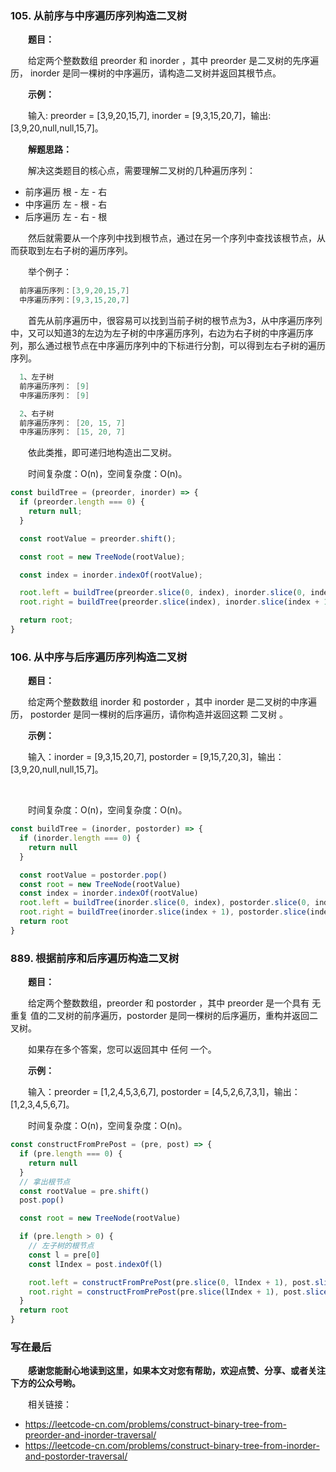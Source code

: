 ### 105. 从前序与中序遍历序列构造二叉树

&emsp;&emsp;**题目：**

&emsp;&emsp;给定两个整数数组 preorder 和 inorder ，其中 preorder 是二叉树的先序遍历， inorder 是同一棵树的中序遍历，请构造二叉树并返回其根节点。

&emsp;&emsp;**示例：**

&emsp;&emsp;输入: preorder = [3,9,20,15,7], inorder = [9,3,15,20,7]，输出: [3,9,20,null,null,15,7]。

&emsp;&emsp;**解题思路：**

 &emsp;&emsp;解决这类题目的核心点，需要理解二叉树的几种遍历序列：

  - 前序遍历 根 - 左 - 右
  - 中序遍历 左 - 根 - 右
  - 后序遍历 左 - 右 - 根

&emsp;&emsp;然后就需要从一个序列中找到根节点，通过在另一个序列中查找该根节点，从而获取到左右子树的遍历序列。

&emsp;&emsp;举个例子：

```s
  前序遍历序列：[3,9,20,15,7]
  中序遍历序列：[9,3,15,20,7]
```

&emsp;&emsp;首先从前序遍历中，很容易可以找到当前子树的根节点为3，从中序遍历序列中，又可以知道3的左边为左子树的中序遍历序列，右边为右子树的中序遍历序列，那么通过根节点在中序遍历序列中的下标进行分割，可以得到左右子树的遍历序列。

```s
  1、左子树
  前序遍历序列： [9]
  中序遍历序列： [9]

  2、右子树
  前序遍历序列： [20, 15, 7]
  中序遍历序列： [15, 20, 7]
```

&emsp;&emsp;依此类推，即可递归地构造出二叉树。

&emsp;&emsp;时间复杂度：O(n)，空间复杂度：O(n)。

```JavaScript
const buildTree = (preorder, inorder) => {
  if (preorder.length === 0) {
    return null;
  }

  const rootValue = preorder.shift();

  const root = new TreeNode(rootValue);

  const index = inorder.indexOf(rootValue);

  root.left = buildTree(preorder.slice(0, index), inorder.slice(0, index));
  root.right = buildTree(preorder.slice(index), inorder.slice(index + 1));

  return root;
}
```

### 106. 从中序与后序遍历序列构造二叉树

&emsp;&emsp;**题目：**

&emsp;&emsp;给定两个整数数组 inorder 和 postorder ，其中 inorder 是二叉树的中序遍历， postorder 是同一棵树的后序遍历，请你构造并返回这颗 二叉树 。

&emsp;&emsp;**示例：**

&emsp;&emsp;输入：inorder = [9,3,15,20,7], postorder = [9,15,7,20,3]，输出：[3,9,20,null,null,15,7]。

&emsp;&emsp;

&emsp;&emsp;时间复杂度：O(n)，空间复杂度：O(n)。

```JavaScript
const buildTree = (inorder, postorder) => {
  if (inorder.length === 0) {
    return null
  }

  const rootValue = postorder.pop()
  const root = new TreeNode(rootValue)
  const index = inorder.indexOf(rootValue)
  root.left = buildTree(inorder.slice(0, index), postorder.slice(0, index))
  root.right = buildTree(inorder.slice(index + 1), postorder.slice(index))
  return root
}
```

### 889. 根据前序和后序遍历构造二叉树

&emsp;&emsp;**题目：**

&emsp;&emsp;给定两个整数数组，preorder 和 postorder ，其中 preorder 是一个具有 无重复 值的二叉树的前序遍历，postorder 是同一棵树的后序遍历，重构并返回二叉树。

&emsp;&emsp;如果存在多个答案，您可以返回其中 任何 一个。

&emsp;&emsp;**示例：**

&emsp;&emsp;输入：preorder = [1,2,4,5,3,6,7], postorder = [4,5,2,6,7,3,1]，输出：[1,2,3,4,5,6,7]。

&emsp;&emsp;时间复杂度：O(n)，空间复杂度：O(n)。

```JavaScript
const constructFromPrePost = (pre, post) => {
  if (pre.length === 0) {
    return null
  }
  // 拿出根节点
  const rootValue = pre.shift()
  post.pop()

  const root = new TreeNode(rootValue)

  if (pre.length > 0) {
    // 左子树的根节点
    const l = pre[0]
    const lIndex = post.indexOf(l)

    root.left = constructFromPrePost(pre.slice(0, lIndex + 1), post.slice(0, lIndex + 1))
    root.right = constructFromPrePost(pre.slice(lIndex + 1), post.slice(lIndex + 1))
  }
  return root
}
```

### 写在最后

&emsp;&emsp;**感谢您能耐心地读到这里，如果本文对您有帮助，欢迎点赞、分享、或者关注下方的公众号哟。**

&emsp;&emsp;相关链接：

- https://leetcode-cn.com/problems/construct-binary-tree-from-preorder-and-inorder-traversal/
- https://leetcode-cn.com/problems/construct-binary-tree-from-inorder-and-postorder-traversal/
